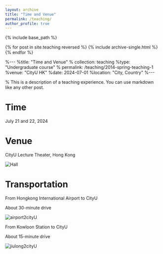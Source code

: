 ```yaml
---
layout: archive
title: "Time and Venue"
permalink: /teaching/
author_profile: true
---
```


{% include base_path %}

{% for post in site.teaching reversed %}
  {% include archive-single.html %}
{% endfor %}

%---
%title: "Time and Venue"
% collection: teaching
%type: "Undergraduate course"
% permalink: /teaching/2014-spring-teaching-1
%venue: "CityU HK"
%date: 2024-07-01
%location: "City, Country"
%---

% This is a description of a teaching experience. You can use markdown like any other post.

Time
======

July 21 and 22, 2024


Venue
======

CityU Lecture Theater, Hong Kong

![Hall](https://github.com/HKGZTP/HKGZTP.github.io/assets/167737479/7b81e2ac-6500-4865-a4cd-db6dad078135)

Transportation
=====

From Hongkong International Airport to CityU

About 30-minute drive

![airport2cityU](https://github.com/HKGZTP/HKGZTP.github.io/assets/167737479/7414c206-c8ff-4550-ab9c-00b3b980e88d)


From Kowloon Station to CityU

About 15-minute drive


![jiulong2cityU](https://github.com/HKGZTP/HKGZTP.github.io/assets/167737479/dacea673-0635-4da3-8f5c-1338306d2ce7)

